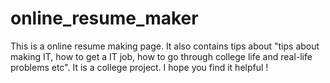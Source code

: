 # online_resume_maker
This is a online resume making page. It also contains tips about "tips about making IT, how to get a IT job, how to go through college life and real-life problems etc". It is a college project. I hope you find it helpful !
